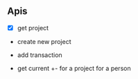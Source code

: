 ## Apis



- [x] get project
- create new project
- add transaction

- get current +- for a project for a person